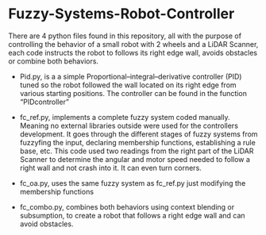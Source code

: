 # Fuzzy-Systems-Robot-Controller

There are 4 python files found in this repository, all with the purpose of controlling the behavior of a small robot with 2 wheels and a LiDAR Scanner, each code instructs the robot to follows its right edge wall, avoids obstacles or combine both behaviors. 

- Pid.py, is a a simple Proportional–integral–derivative controller (PID) tuned so the robot followed the wall located on its right edge from various starting positions. The controller can be found in the function “PIDcontroller”

- fc_ref.py, implements a complete fuzzy system coded manually. Meaning no external libraries outside were used for the controllers development. It goes through the different stages of fuzzy systems from fuzzyfing the input, declaring membership functions, establishing a rule base, etc. This code used two readings from the right part of the LiDAR Scanner to determine the angular and motor speed needed to follow a right wall and not crash into it. It can even turn corners.

- fc_oa.py, uses the same fuzzy system as fc_ref.py just modifying the membership functions

- fc_combo.py, combines both behaviors using context blending or subsumption, to create a robot that follows a right edge wall and can avoid obstacles. 
